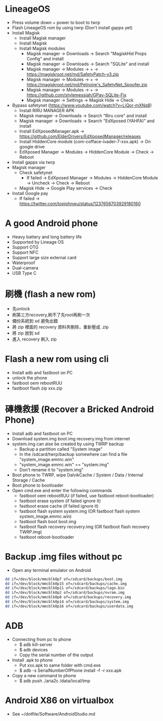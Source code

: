 LineageOS
=====
* Press volume down + power to boot to twrp
* Flash LineageOS rom by using twrp (Don't install gapps yet)
* Install Magisk
    * Install Magisk manager
    * Install Magisk
    * Install Magisk modules
        * Magisk manager -> Downloads -> Search "MagiskHid Props Config" and install
        * Magisk manager -> Downloads -> Search "SQLite" and install
        * Magisk manager -> Modules -> + -> https://magiskroot.net/md/SafetyPatch-v3.zip
        * Magisk manager -> Modules -> + -> https://magiskroot.net/md/Petnoire's_SafetyNet_Spoofer.zip
        * Magisk manager -> Modules -> + -> https://github.com/stylemessiah/GPay-SQLite-Fix
        * Magisk manager -> Settings -> Magisk Hide -> Check
* Bypass safetynet (https://www.youtube.com/watch?v=LiQor-mXNq8)
    * Install RIRU MANAGER APK
    * Magisk manager -> Downloads -> Search "Riru core" and install
    * Magisk manager -> Downloads -> Search "EdXposed (YAHFA)" and install
    * Install EdXposedManager.apk -> https://github.com/ElderDrivers/EdXposedManager/releases
    * Install HiddenCore module (com-cofface-ivader-7-xxx.apk) -> On google drive
    * EdXposed Manager -> Modules -> HiddenCore Module -> Check -> Reboot
* Install gapps via twrp
* Magisk manager
    * Check safetynet
        * If failed -> EdXposed Manager -> Modules -> HiddenCore Module -> Uncheck -> Check -> Reboot
    * Magisk Hide -> Google Play services -> Check
* Install Google pay
    * If failed -> https://twitter.com/topjohnwu/status/1237656703929180160


A good Android phone
=====
* Heavy battery and long battery life
* Supported by Lineage OS
* Support OTG
* Support NFC
* Support large size external card
* Waterproof
* Dual-camera
* USB Type C

刷機 (flash a new rom)
=====
* 先unlock
* 刷第三方recovery,刷不了先root再刷一次
* 備份系統到 sd 避免出錯
* 將 zip 裡面的 recovery 資料夾刪除，重新壓成 .zip
* 將 zip 放到 sd
* 進入 recovery 刷入 zip

Flash a new rom using cli
=====
* Install adb and fastboot on PC
* unlock the phone
* fastboot oem rebootRUU
* fastboot flash zip xxx.zip

磚機救援 (Recover a Bricked Android Phone)
=====
* Install adb and fastboot on PC
* Download system.img boot.img recovery.img from internet
* system.img can alse be created by using TWRP backup
    * Backup a partition called "System image"
    * In the /sdcard/twrp/backup somewhere can find a file "system\_image.emmc.win"
    * "system\_image.emmc.win" == "system.img"
    * Don't rename it to "system.img"
* Boot phone to TWRP, wipe DalvikCache / System / Data / Internal Storage / Cache
* Boot phone to bootloader
* Open cmd.exe and enter the following commands
    * fastboot oem rebootRUU (if failed, use fastboot reboot-bootloader)
    * fastboot erase system  (if failed ignore it)
    * fastboot erase cache   (if failed ignore it)
    * fastboot flash system system.img (OR fastboot flash system system\_image.emmc.win)
    * fastboot flash boot boot.img
    * fastboot flash recovery recovery.img (OR fastboot flash recovery TWRP.img)
    * fastboot reboot-bootloader

Backup .img files without pc
=====
* Open any terminal emulator on Android
```sh
dd if=/dev/block/mmcblk0p7 of=/sdcard/backups/boot.img
dd if=/dev/block/mmcblk0p15 of=/sdcard/backups/cache.img
dd if=/dev/block/mmcblk0p11 of=/sdcard/backups/logo.bin
dd if=/dev/block/mmcblk0p2 of=/sdcard/backups/nvram.img
dd if=/dev/block/mmcblk0p8 of=/sdcard/backups/recovery.img
dd if=/dev/block/mmcblk0p14 of=/sdcard/backups/system.img
dd if=/dev/block/mmcblk0p16 of=/sdcard/backups/userdata.img
```

ADB
=====
* Connecting from pc to phone
    * $ adb kill-server
    * $ adb devices
    * Copy the serial number of the output
* Install .apk to phone
    * Put xxx.apk to same folder with cmd.exe
    * $ adb -s SerialNumberOfPhone install -f -r xxx.apk
* Copy a new command to phone
    * $ adb push ./aria2c /data/local/tmp

Android X86 on virtualbox
=====
* See ~/dotfile/Software/AndroidStudio.md
